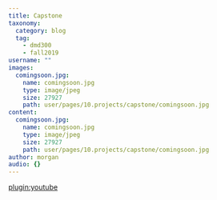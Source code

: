 ```yaml
---
title: Capstone
taxonomy:
  category: blog
  tag:
    - dmd300
    - fall2019
username: ""
images:
  comingsoon.jpg:
    name: comingsoon.jpg
    type: image/jpeg
    size: 27927
    path: user/pages/10.projects/capstone/comingsoon.jpg
content:
  comingsoon.jpg:
    name: comingsoon.jpg
    type: image/jpeg
    size: 27927
    path: user/pages/10.projects/capstone/comingsoon.jpg
author: morgan
audio: {}
---
```


[plugin:youtube](https://www.youtube.com/watch?v=BK8guP9ov2U)
